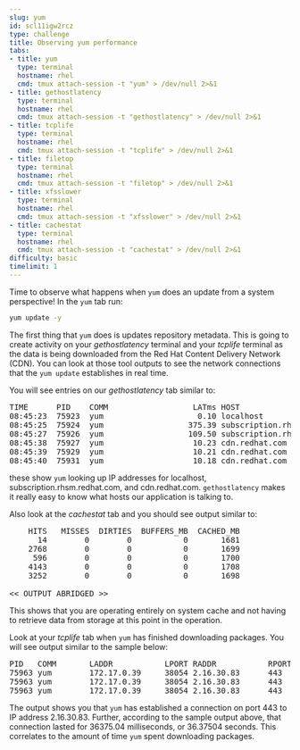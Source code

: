 ```yaml
---
slug: yum
id: scl11igw2rcz
type: challenge
title: Observing yum performance
tabs:
- title: yum
  type: terminal
  hostname: rhel
  cmd: tmux attach-session -t "yum" > /dev/null 2>&1
- title: gethostlatency
  type: terminal
  hostname: rhel
  cmd: tmux attach-session -t "gethostlatency" > /dev/null 2>&1
- title: tcplife
  type: terminal
  hostname: rhel
  cmd: tmux attach-session -t "tcplife" > /dev/null 2>&1
- title: filetop
  type: terminal
  hostname: rhel
  cmd: tmux attach-session -t "filetop" > /dev/null 2>&1
- title: xfsslower
  type: terminal
  hostname: rhel
  cmd: tmux attach-session -t "xfsslower" > /dev/null 2>&1
- title: cachestat
  type: terminal
  hostname: rhel
  cmd: tmux attach-session -t "cachestat" > /dev/null 2>&1
difficulty: basic
timelimit: 1
---
```

Time to observe what happens when `yum` does an update from a system perspective! In the `yum` tab run:

```bash
yum update -y
```

The first thing that `yum` does is updates repository metadata. This is going to create activity on your *gethostlatency* terminal and your *tcplife* terminal as the data is being downloaded from the Red Hat Content Delivery Network (CDN). You can look at those tool outputs to see the network connections that the `yum update` establishes in real time.

You will see entries on our *gethostlatency* tab similar to:

<pre class="file">
TIME      PID    COMM                  LATms HOST
08:45:23  75923  yum                    0.10 localhost
08:45:25  75924  yum                  375.39 subscription.rhsm.redhat.com
08:45:27  75926  yum                  109.50 subscription.rhsm.redhat.com
08:45:38  75927  yum                   10.23 cdn.redhat.com
08:45:39  75929  yum                   10.21 cdn.redhat.com
08:45:40  75931  yum                   10.18 cdn.redhat.com
</pre>

these show `yum` looking up IP addresses for localhost, subscription.rhsm.redhat.com, and cdn.redhat.com. `gethostlatency` makes it really easy to know what hosts our application is talking to.

Also look at the *cachestat* tab and you should see output similar to:

<pre class="file">
    HITS   MISSES  DIRTIES  BUFFERS_MB  CACHED_MB
      14        0        0           0       1681
    2768        0        0           0       1699
     596        0        0           0       1700
    4143        0        0           0       1708
    3252        0        0           0       1698

<< OUTPUT ABRIDGED >>
</pre>

This shows that you are operating entirely on system cache and not having to retrieve data from storage at this point in the operation.

Look at your *tcplife* tab when `yum` has finished downloading packages.  You will see output similar to the sample below:

<pre class="file">
PID   COMM       LADDR           LPORT RADDR           RPORT TX_KB RX_KB MS
75963 yum        172.17.0.39     38054 2.16.30.83      443      23 138393 36375.04
75963 yum        172.17.0.39     38054 2.16.30.83      443      24 163378 36374.62
75963 yum        172.17.0.39     38054 2.16.30.83      443      22 163223 36374.69
</pre>

The output shows you that `yum` has established a connection on port 443 to IP address 2.16.30.83. Further, according to the sample output above, that connection lasted for 36375.04 milliseconds, or 36.37504 seconds. This correlates to the amount of time `yum` spent downloading packages.

